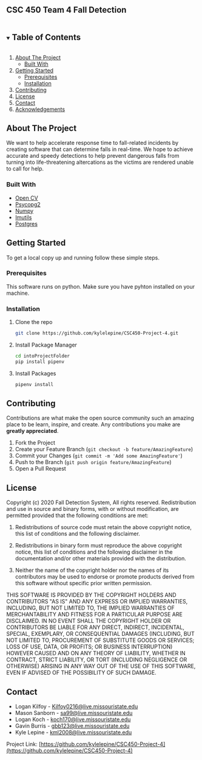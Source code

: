 ## CSC 450 Team 4 Fall Detection 

<!-- TABLE OF CONTENTS -->
<details open="open">
  <summary><h2 style="display: inline-block">Table of Contents</h2></summary>
  <ol>
    <li>
      <a href="#about-the-project">About The Project</a>
      <ul>
        <li><a href="#built-with">Built With</a></li>
      </ul>
    </li>
    <li>
      <a href="#getting-started">Getting Started</a>
      <ul>
        <li><a href="#prerequisites">Prerequisites</a></li>
        <li><a href="#installation">Installation</a></li>
      </ul>
    </li>
    <li><a href="#contributing">Contributing</a></li>
    <li><a href="#license">License</a></li>
    <li><a href="#contact">Contact</a></li>
    <li><a href="#acknowledgements">Acknowledgements</a></li>
  </ol>
</details>



<!-- ABOUT THE PROJECT -->
## About The Project


We want to help accelerate response time to fall-related incidents by creating software that can determine 
falls in real-time. We hope to achieve accurate and speedy detections to help prevent dangerous falls from 
turning into life-threatening altercations as the victims are rendered unable to call for help.



### Built With

* [Open CV](https://opencv.org/)
* [Psycopg2](https://www.psycopg.org/)
* [Numpy](https://numpy.org/)
* [Imutils ](https://github.com/jrosebr1/imutils)
* [Postgres](https://www.postgresql.org/)




<!-- GETTING STARTED -->
## Getting Started

To get a local copy up and running follow these simple steps.

### Prerequisites

This software runs on python. Make sure you have pyhton installed on your machine.

### Installation

1. Clone the repo
   ```sh
   git clone https://github.com/kylelepine/CSC450-Project-4.git
   ```
2. Install Package Manager 
   ```sh
   cd intoProjectFolder
   pip install pipenv
   ```
   
3. Install Packages 
   ```sh
   pipenv install
   ```

<!-- CONTRIBUTING -->
## Contributing

Contributions are what make the open source community such an amazing place to be learn, inspire, and create. Any contributions you make are **greatly appreciated**.

1. Fork the Project
2. Create your Feature Branch (`git checkout -b feature/AmazingFeature`)
3. Commit your Changes (`git commit -m 'Add some AmazingFeature'`)
4. Push to the Branch (`git push origin feature/AmazingFeature`)
5. Open a Pull Request



<!-- LICENSE -->
## License

Copyright (c) 2020 Fall Detection System, All rights reserved.
Redistribution and use in source and binary forms, with or without modification, are permitted provided that the following conditions are met:

1.	Redistributions of source code must retain the above copyright notice, this list of conditions and the following disclaimer.

2.	Redistributions in binary form must reproduce the above copyright notice, this list of conditions and the following disclaimer
    in the documentation and/or other materials provided with the distribution.

3.	Neither the name of the copyright holder nor the names of its contributors may be used to endorse or promote products derived
    from this software without specific prior written permission. 

THIS SOFTWARE IS PROVIDED BY THE COPYRIGHT HOLDERS AND CONTRIBUTORS "AS IS" AND ANY EXPRESS OR IMPLIED WARRANTIES,
INCLUDING, BUT NOT LIMITED TO, THE IMPLIED WARRANTIES OF MERCHANTABILITY AND FITNESS FOR A PARTICULAR PURPOSE ARE DISCLAIMED.
IN NO EVENT SHALL THE COPYRIGHT HOLDER OR CONTRIBUTORS BE LIABLE FOR ANY DIRECT, INDIRECT, INCIDENTAL, SPECIAL, EXEMPLARY,
OR CONSEQUENTIAL DAMAGES (INCLUDING, BUT NOT LIMITED TO, PROCUREMENT OF SUBSTITUTE GOODS OR SERVICES; LOSS OF USE, DATA,
OR PROFITS; OR BUSINESS INTERRUPTION) HOWEVER CAUSED AND ON ANY THEORY OF LIABILITY, WHETHER IN CONTRACT, STRICT LIABILITY,
OR TORT (INCLUDING NEGLIGENCE OR OTHERWISE) ARISING IN ANY WAY OUT OF THE USE OF THIS SOFTWARE, EVEN IF ADVISED OF THE
POSSIBILITY OF SUCH DAMAGE.

<!-- CONTACT -->
## Contact

* Logan Kilfoy - Kilfoy0216@live.missouristate.edu
* Mason Sanborn - sa99@live.missouristate.edu
* Logan Koch - koch170@live.missouristate.edu
* Gavin Burris - gbb123@live.missouristate.edu
* Kyle Lepine - kml2008@live.missouristate.edu


Project Link: [https://github.com/kylelepine/CSC450-Project-4](https://github.com/kylelepine/CSC450-Project-4)
